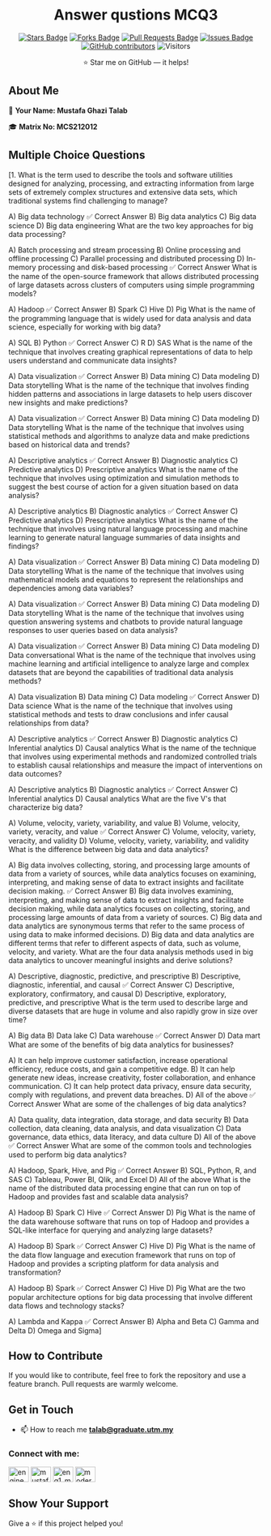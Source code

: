 
<div align="center">

# Answer qustions MCQ3

[![Stars Badge](https://img.shields.io/github/stars/drshahizan/BDM?style=social)](https://github.com/drshahizan/BDM/stargazers)
[![Forks Badge](https://img.shields.io/github/forks/drshahizan/BDM?style=social)](https://github.com/drshahizan/BDM/network/members)
[![Pull Requests Badge](https://img.shields.io/github/issues-pr/drshahizan/BDM)](https://github.com/drshahizan/BDM/pulls)
[![Issues Badge](https://img.shields.io/github/issues/drshahizan/BDM)](https://github.com/drshahizan/BDM/issues)
[![GitHub contributors](https://img.shields.io/github/contributors/drshahizan/BDM?color=2b9348)](https://github.com/drshahizan/BDM/graphs/contributors)
![Visitors](https://visitor-badge.glitch.me/badge?page_id=drshahizan.BDM)

:star: Star me on GitHub — it helps!

</div>

## About Me

👤 **Your Name: Mustafa Ghazi Talab**

🎓 **Matrix No: MCS212012**

## Multiple Choice Questions

[1. What is the term used to describe the tools and software utilities designed for analyzing, processing, and extracting information from large sets of extremely complex structures and extensive data sets, which traditional systems find challenging to manage?

A) Big data technology ✅ Correct Answer 
B) Big data analytics
C) Big data science
D) Big data engineering
What are the two key approaches for big data processing?

A) Batch processing and stream processing
B) Online processing and offline processing
C) Parallel processing and distributed processing
D) In-memory processing and disk-based processing ✅ Correct Answer
What is the name of the open-source framework that allows distributed processing of large datasets across clusters of computers using simple programming models?

A) Hadoop ✅ Correct Answer
B) Spark
C) Hive
D) Pig
What is the name of the programming language that is widely used for data analysis and data science, especially for working with big data?

A) SQL
B) Python ✅ Correct Answer
C) R
D) SAS
What is the name of the technique that involves creating graphical representations of data to help users understand and communicate data insights?

A) Data visualization ✅ Correct Answer
B) Data mining
C) Data modeling
D) Data storytelling
What is the name of the technique that involves finding hidden patterns and associations in large datasets to help users discover new insights and make predictions?

A) Data visualization ✅ Correct Answer
B) Data mining
C) Data modeling
D) Data storytelling
What is the name of the technique that involves using statistical methods and algorithms to analyze data and make predictions based on historical data and trends?

A) Descriptive analytics ✅ Correct Answer
B) Diagnostic analytics
C) Predictive analytics
D) Prescriptive analytics
What is the name of the technique that involves using optimization and simulation methods to suggest the best course of action for a given situation based on data analysis?

A) Descriptive analytics
B) Diagnostic analytics ✅ Correct Answer
C) Predictive analytics
D) Prescriptive analytics
What is the name of the technique that involves using natural language processing and machine learning to generate natural language summaries of data insights and findings?

A) Data visualization ✅ Correct Answer
B) Data mining
C) Data modeling
D) Data storytelling
What is the name of the technique that involves using mathematical models and equations to represent the relationships and dependencies among data variables?

A) Data visualization ✅ Correct Answer
B) Data mining
C) Data modeling
D) Data storytelling
What is the name of the technique that involves using question answering systems and chatbots to provide natural language responses to user queries based on data analysis?

A) Data visualization ✅ Correct Answer
B) Data mining
C) Data modeling
D) Data conversational
What is the name of the technique that involves using machine learning and artificial intelligence to analyze large and complex datasets that are beyond the capabilities of traditional data analysis methods?

A) Data visualization
B) Data mining
C) Data modeling ✅ Correct Answer
D) Data science
What is the name of the technique that involves using statistical methods and tests to draw conclusions and infer causal relationships from data?

A) Descriptive analytics ✅ Correct Answer
B) Diagnostic analytics
C) Inferential analytics
D) Causal analytics
What is the name of the technique that involves using experimental methods and randomized controlled trials to establish causal relationships and measure the impact of interventions on data outcomes?

A) Descriptive analytics
B) Diagnostic analytics ✅ Correct Answer
C) Inferential analytics
D) Causal analytics
What are the five V's that characterize big data?

A) Volume, velocity, variety, variability, and value
B) Volume, velocity, variety, veracity, and value ✅ Correct Answer
C) Volume, velocity, variety, veracity, and validity
D) Volume, velocity, variety, variability, and validity
What is the difference between big data and data analytics?

A) Big data involves collecting, storing, and processing large amounts of data from a variety of sources, while data analytics focuses on examining, interpreting, and making sense of data to extract insights and facilitate decision making. ✅ Correct Answer
B) Big data involves examining, interpreting, and making sense of data to extract insights and facilitate decision making, while data analytics focuses on collecting, storing, and processing large amounts of data from a variety of sources.
C) Big data and data analytics are synonymous terms that refer to the same process of using data to make informed decisions.
D) Big data and data analytics are different terms that refer to different aspects of data, such as volume, velocity, and variety.
What are the four data analysis methods used in big data analytics to uncover meaningful insights and derive solutions?

A) Descriptive, diagnostic, predictive, and prescriptive
B) Descriptive, diagnostic, inferential, and causal ✅ Correct Answer
C) Descriptive, exploratory, confirmatory, and causal
D) Descriptive, exploratory, predictive, and prescriptive
What is the term used to describe large and diverse datasets that are huge in volume and also rapidly grow in size over time?

A) Big data
B) Data lake
C) Data warehouse ✅ Correct Answer
D) Data mart
What are some of the benefits of big data analytics for businesses?

A) It can help improve customer satisfaction, increase operational efficiency, reduce costs, and gain a competitive edge.
B) It can help generate new ideas, increase creativity, foster collaboration, and enhance communication.
C) It can help protect data privacy, ensure data security, comply with regulations, and prevent data breaches.
D) All of the above ✅ Correct Answer
What are some of the challenges of big data analytics?

A) Data quality, data integration, data storage, and data security
B) Data collection, data cleaning, data analysis, and data visualization
C) Data governance, data ethics, data literacy, and data culture
D) All of the above ✅ Correct Answer
What are some of the common tools and technologies used to perform big data analytics?

A) Hadoop, Spark, Hive, and Pig ✅ Correct Answer
B) SQL, Python, R, and SAS
C) Tableau, Power BI, Qlik, and Excel
D) All of the above
What is the name of the distributed data processing engine that can run on top of Hadoop and provides fast and scalable data analysis?

A) Hadoop
B) Spark
C) Hive ✅ Correct Answer
D) Pig
What is the name of the data warehouse software that runs on top of Hadoop and provides a SQL-like interface for querying and analyzing large datasets?

A) Hadoop
B) Spark ✅ Correct Answer
C) Hive
D) Pig
What is the name of the data flow language and execution framework that runs on top of Hadoop and provides a scripting platform for data analysis and transformation?

A) Hadoop
B) Spark ✅ Correct Answer
C) Hive
D) Pig
What are the two popular architecture options for big data processing that involve different data flows and technology stacks?

A) Lambda and Kappa ✅ Correct Answer
B) Alpha and Beta
C) Gamma and Delta
D) Omega and Sigma]

## How to Contribute

If you would like to contribute, feel free to fork the repository and use a feature branch. Pull requests are warmly welcome.

## Get in Touch

- 📫 How to reach me **talab@graduate.utm.my**

<h3 align="left">Connect with me:</h3>
<p align="left">
<a href="https://twitter.com/engineer-mustafa" target="blank"><img align="center" src="https://raw.githubusercontent.com/rahuldkjain/github-profile-readme-generator/master/src/images/icons/Social/twitter.svg" alt="engineer-mustafa" height="30" width="40" /></a>
<a href="https://linkedin.com/in/mustafa ghazi talab" target="blank"><img align="center" src="https://raw.githubusercontent.com/rahuldkjain/github-profile-readme-generator/master/src/images/icons/Social/linked-in-alt.svg" alt="mustafa ghazi talab" height="30" width="40" /></a>
<a href="https://instagram.com/eng1_mustafa" target="blank"><img align="center" src="https://raw.githubusercontent.com/rahuldkjain/github-profile-readme-generator/master/src/images/icons/Social/instagram.svg" alt="eng1_mustafa" height="30" width="40" /></a>
<a href="https://www.youtube.com/c/modern era technology" target="blank"><img align="center" src="https://raw.githubusercontent.com/rahuldkjain/github-profile-readme-generator/master/src/images/icons/Social/youtube.svg" alt="modern era technology" height="30" width="40" /></a>
</p>

## Show Your Support

Give a ⭐️ if this project helped you!



